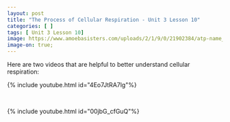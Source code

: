 ```yaml
---
layout: post
title: "The Process of Cellular Respiration - Unit 3 Lesson 10"
categories: [ ]
tags: [ Unit 3 Lesson 10]
image: https://www.amoebasisters.com/uploads/2/1/9/0/21902384/atp-name_orig.png
image-on: true;
---
```

Here are two videos that are helpful to better understand cellular respiration:

{% include youtube.html id="4Eo7JtRA7lg"%}

<br>

{% include youtube.html id="00jbG_cfGuQ"%}
